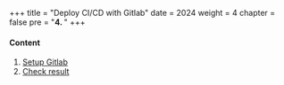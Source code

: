+++
title = "Deploy CI/CD with Gitlab"
date = 2024
weight = 4
chapter = false
pre = "<b>4. </b>"
+++

#### Content

1. [Setup Gitlab](1-setup)
2. [Check result](2-result)